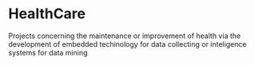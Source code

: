 # HealthCare
Projects concerning the maintenance or improvement of health via the development of embedded techinology for data collecting or inteligence systems for data mining
